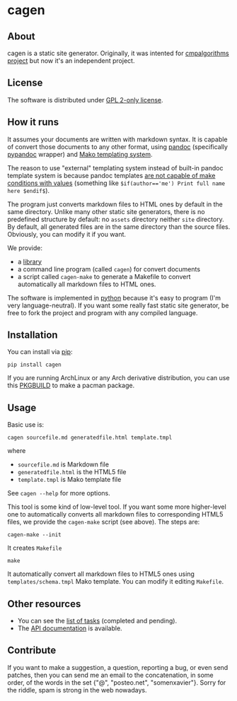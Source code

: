 <!--
SPDX-FileCopyrightText: 2023 Xavier Bordoy <somenxavier@posteo.net>

SPDX-License-Identifier: GPL-2.0-only
-->

# cagen

## About

cagen is a static site generator. Originally, it was intented for [cmpalgorithms project](https://sr.ht/~somenxavierb/cmpalgorithms/) but now it's an independent project.

## License

The software is distributed under [GPL 2-only license](https://www.gnu.org/licenses/old-licenses/gpl-2.0.txt).

## How it runs

It assumes your documents are written with markdown syntax. It is capable of convert those documents to any other format, using [pandoc](https://pandoc.org/) (specifically [pypandoc](https://github.com/JessicaTegner/pypandoc) wrapper) and [Mako templating system](https://www.makotemplates.org/).

The reason to use "external" templating system instead of built-in pandoc template system is because pandoc templates [are not capable of make conditions with values](https://pandoc.org/MANUAL.html#conditionals) (something like `$if(author=='me') Print full name here $endif$`).

The program just converts markdown files to HTML ones by default in the same directory. Unlike many other static site generators, there is no predefined structure by default: no `assets` directory neither `site` directory. By default, all generated files are in the same directory than the source files. Obviously, you can modify it if you want.

We provide:

- a [library](src/cagen/libcagen.py)
- a command line program (called `cagen`) for convert documents
- a script called `cagen-make` to generate a Makefile to convert automatically all markdown files to HTML ones.

The software is implemented in [python](https://www.python.org/) because it's easy to program (I'm very language-neutral). If you want some really fast static site generator, be free to fork the project and program with any compiled language.

## Installation

You can install via [pip](https://pypi.org/project/cagen/):
```
pip install cagen
```

If you are running ArchLinux or any Arch derivative distribution, you can use this [PKGBUILD](extras/PKGBUILD) to make a pacman package.

## Usage

Basic use is:
```
cagen sourcefile.md generatedfile.html template.tmpl
```
where 

- `sourcefile.md` is Markdown file
- `generatedfile.html` is the HTML5 file
- `template.tmpl` is Mako template file

See `cagen --help` for more options.

This tool is some kind of low-level tool. If you want some more higher-level one to automatically converts all markdown files to corresponding HTML5 files, we provide the `cagen-make` script (see above). The steps are:
```
cagen-make --init
```

It creates `Makefile`

```
make
```

It automatically convert all markdown files to HTML5 ones using `templates/schema.tmpl` Mako template. You can modify it editing `Makefile`.

## Other resources

- You can see the [list of tasks](tasks/index.md) (completed and pending).
- The [API documentation](src/cagen/docs/index.html) is available.

## Contribute

If you want to make a suggestion, a question, reporting a bug, or even send patches, then you can send me an email to the concatenation, in some order, of the words in the set {"@", "posteo.net", "somenxavier"}. Sorry for the riddle, spam is strong in the web nowadays.

